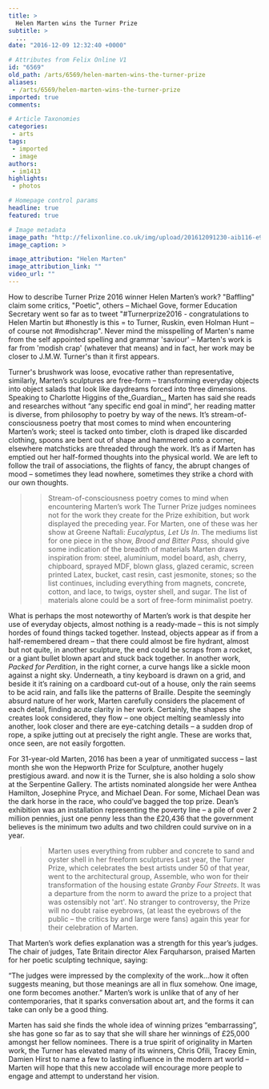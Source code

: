 ```yaml
---
title: >
  Helen Marten wins the Turner Prize
subtitle: >
  ...
date: "2016-12-09 12:32:40 +0000"

# Attributes from Felix Online V1
id: "6569"
old_path: /arts/6569/helen-marten-wins-the-turner-prize
aliases:
 - /arts/6569/helen-marten-wins-the-turner-prize
imported: true
comments:

# Article Taxonomies
categories:
 - arts
tags:
 - imported
 - image
authors:
 - im1413
highlights:
 - photos

# Homepage control params
headline: true
featured: true

# Image metadata
image_path: "http://felixonline.co.uk/img/upload/201612091230-aib116-e9b3415b58a872cf70d482500546ec8e.jpg"
image_caption: >

image_attribution: "Helen Marten"
image_attribution_link: ""
video_url: ""
---
```


How to describe Turner Prize 2016 winner Helen Marten’s work? "Baffling" claim some critics, "Poetic", others – Michael Gove, former Education Secretary went so far as to tweet "#Turnerprize2016 - congratulations to Helen Martin but #honestly is this = to Turner, Ruskin, even Holman Hunt – of course not #modishcrap". Never mind the misspelling of Marten's name from the self appointed spelling and grammar 'saviour' – Marten's work is far from 'modish crap' (whatever that means) and in fact, her work may be closer to J.M.W. Turner's than it first appears.

Turner's brushwork was loose, evocative rather than representative, similarly, Marten’s sculptures are free-form – transforming everyday objects into object salads that look like daydreams forced into three dimensions. Speaking to Charlotte Higgins of the_Guardian_, Marten has said she reads and researches without “any specific end goal in mind”, her reading matter is diverse, from philosophy to poetry by way of the news. It’s stream-of-consciousness poetry that most comes to mind when encountering Marten’s work; steel is tacked onto timber, cloth is draped like discarded clothing, spoons are bent out of shape and hammered onto a corner, elsewhere matchsticks are threaded through the work. It’s as if Marten has emptied out her half-formed thoughts into the physical world. We are left to follow the trail of associations, the flights of fancy, the abrupt changes of mood – sometimes they lead nowhere, sometimes they strike a chord with our own thoughts.
> > Stream-of-consciousness poetry comes to mind when encountering Marten’s work
The Turner Prize judges nominees not for the work they create for the Prize exhibition, but work displayed the preceding year. For Marten, one of these was her show at Greene Naftali: _Eucalyptus, Let Us In_. The mediums list for one piece in the show, _Brood and Bitter Pass,_ should give some indication of the breadth of materials Marten draws inspiration from: steel, aluminium, model board, ash, cherry, chipboard, sprayed MDF, blown glass, glazed ceramic, screen printed Latex, bucket, cast resin, cast jesmonite, stones; so the list continues, including everything from magnets, concrete, cotton, and lace, to twigs, oyster shell, and sugar.   The list of materials alone could be a sort of free-form minimalist poetry.

What is perhaps the most noteworthy of Marten’s work is that despite her use of everyday objects, almost nothing is a ready-made – this is not simply hordes of found things tacked together. Instead, objects appear as if from a half-remembered dream – that there could almost be fire hydrant, almost but not quite, in another sculpture, the end could be scraps from a rocket, or a giant bullet blown apart and stuck back together. In another work, _Packed for Perdition_, in the right corner, a curve hangs like a sickle moon against a night sky. Underneath, a tiny keyboard is drawn on a grid, and beside it it’s raining on a cardboard cut-out of a house, only the rain seems to be acid rain, and falls like the patterns of Braille. Despite the seemingly absurd nature of her work, Marten carefully considers the placement of each detail, finding acute clarity in her work. Certainly, the shapes she creates look considered, they flow – one object melting seamlessly into another, look closer and there are eye-catching details – a sudden drop of rope, a spike jutting out at precisely the right angle. These are works that, once seen, are not easily forgotten.

For 31-year-old Marten, 2016 has been a year of unmitigated success – last month she won the Hepworth Prize for Sculpture, another hugely prestigious award. and now it is the Turner, she is also holding a solo show at the Serpentine Gallery. The artists nominated alongside her were Anthea Hamilton, Josephine Pryce, and Michael Dean. For some, Michael Dean was the dark horse in the race, who could’ve bagged the top prize. Dean’s exhibition was an installation representing the poverty line – a pile of over 2 million pennies, just one penny less than the £20,436 that the government  believes is the minimum two adults and two children could survive on in a year.
> > Marten uses everything from rubber and concrete to sand and oyster shell in her freeform sculptures
Last year, the Turner Prize, which celebrates the best artists under 50 of that year, went to the architectural group, Assemble, who won for their transformation of the housing estate _Granby Four Streets_. It was a departure from the norm to award the prize to a project that was ostensibly not 'art'. No stranger to controversy, the Prize will no doubt raise eyebrows, (at least the eyebrows of the public – the critics by and large were fans) again this year for their celebration of Marten.

That Marten’s work defies explanation was a strength for this year’s judges. The chair of judges, Tate Britain director Alex Farquharson, praised Marten for her poetic sculpting technique, saying:

“The judges were impressed by the complexity of the work...how it often suggests meaning, but those meanings are all in flux somehow. One image, one form becomes another.” Marten’s work is unlike that of any of her contemporaries, that it sparks conversation about art, and the forms it can take can only be a good thing.

Marten has said she finds the whole idea of winning prizes “embarrassing”, she has gone so far as to say that she will share her winnings of £25,000 amongst her fellow nominees. There is a true spirit of originality in Marten work, the Turner has elevated many of its winners, Chris Ofili, Tracey Emin, Damien Hirst to name a few to lasting influence in the modern art world – Marten will hope that this new accolade will encourage more people to engage and attempt to understand her vision.
